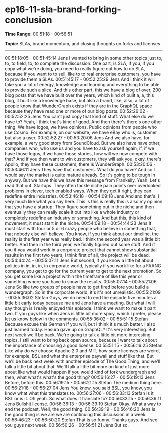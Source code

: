 # ep16-11-sla-brand-forking-conclusion

**Time Range:** 00:51:18 - 00:56:51

**Topic:** SLAs, brand momentum, and closing thoughts on forks and licenses

---

00:51:18:05 - 00:51:45:14
Jens
I wanted to bring in some other topics just to, to, to field, to, to complete the discussion. One
part, is SLA, if you, if you copy what we're doing, you need to really figure out how to do SLA,
because if you want to to sell, like to to real enterprise customers, you have to provide them a
SLAs.
00:51:45:17 - 00:52:25:29
Jens
And I think it will take you a lot of energy, knowledge and learning and everything to be able to
provide such a slice. And this other part, this we have a blog of over, 200 blog posts that we
have built over the years, which kind of built a, a, this blog, it built like a knowledge base, but
also a brand, like, also, a lot of people know that WunderGraph exists if they are in the GraphQL
space because they have read one or more of our blog posts.
00:52:26:02 - 00:52:52:25
Jens
You can't just copy that kind of stuff. What else do we have to? Yeah, I think that's kind of good.
And then there's there's one other thing. We have logos, we have opinions. Public opinions from
people who use Cosmo. For example, on our website, we have eBay who is, customer but also
a user.
00:52:52:27 - 00:53:20:06
Jens
And we also have, for example, a very good story from SoundCloud. But we also have have
other, companies who, who use us and you have to ask yourself again, if, if we have those
logos, if we have those stories, how will we now compete with that? And if you then want to win
customers, they will ask you, okay, there's Apollo, they have these customers, there is
WunderGraph.
00:53:20:06 - 00:53:46:11
Jens
They have that customers. What do you have? And so I would say the market is quite mature
already. So it's going to be tough in anyway. But we have this we have this message from
Frankelly. Yeah. Let's read that out. Startups. They often tackle niche pain points over
overlooked problems in clever, tech enabled ways. When they get it right, they can redefine
entire industries.
00:53:46:18 - 00:54:09:18
Jens
And and that's. I very much like what you say here. This is this is really this is also my opinion
that you have a startup. They figure something out in the niche and then eventually they can
really scale it out into like a whole industry or completely redefine an industry or something. And
but this, this kind of movement, it must start in the niche.
00:54:09:18 - 00:54:44:23
Jens
It must start with four or 5 or 6 crazy people who believe in something that, that nobody else will
believe. You know, if you think about our timeline, the reality is the first year was really bad. I
think the second year was a little bit better. And then in the third year, we finally figured out
some stuff. And if you if you would work in a corporate project that cannot show substantial
results in the first two years, I think first of all, the project will be dead.
00:54:44:24 - 00:55:07:11
Jens
But second, if you know a little bit about politics in in, in, in, in corporate world, typically if you
work like for a FAANG company, you get to go for the current year to get to the next promotion.
So you get some like a project within the timeframe of like this year or something where you
have to show the results.
00:55:07:14 - 00:55:21:06
Jens
So like two groups of people have to get fired before you build a wundergraph. So in the
corporate world, it's it's not unrealistic.
00:55:21:09 - 00:55:36:02
Stefan
Guys, we do need to end the episode five minutes a little bit early today because me and Jens
have a meeting. But what I will say though is I really enjoyed this episode. I think we want to
make it part two. If you guys like when Jens is little bit more spicy, which I prefer, please let us
know below in the comments.
00:55:36:02 - 00:55:51:15
Stefan
Because excuse this German if you will, but I think it's much better. I also just learned today.
Hasura gave up on GraphQL? It's very interesting. But next week we'll be back. We're going to
talk a little bit more interesting topics. I still want to bring back open source, because I want to
talk about the importance of choosing a good license.
00:55:51:15 - 00:56:16:25
Stefan
Like why do we choose Apache 2.0 and MIT, how some licenses are weird, for example, BSL
and what the enterprise paywall and stuff like that. But we'll be back next week with another
episode of The Good Thing, and we'll talk a little bit about that. We'll talk a little bit more on kind
of just more about like what would happen if you would kind of fork wundergraph and then, what
what's what's the good thing?
00:56:16:27 - 00:56:19:13
Jens
Before, before this.
00:56:19:15 - 00:56:21:15
Stefan
The medium thing here.
00:56:21:18 - 00:56:27:04
Jens
You know, you said BSL, you know, you know what what this translates to.
00:56:27:06 - 00:56:33:13
Stefan
Is it BSL or is it. Oh yeah. So what does it translate to?
00:56:33:15 - 00:56:36:11
Jens
Bullshit license.
00:56:36:13 - 00:56:39:19
Stefan
Okay. What a way to end the podcast. Well, the good thing.
00:56:39:19 - 00:56:46:20
Jens
Is the good thing is we are we are continuing this discussion in a week.
00:56:46:23 - 00:56:50:20
Stefan
That is so funny. Thanks guys. And see you guys next week.
00:56:50:26 - 00:56:51:21
Jens
But so.